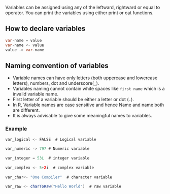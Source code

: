 Variables can be assigned using any of the leftward, rightward or equal to operator. You can print the variables using either print or cat functions.

## How to declare variables

```java
var-name = value
var-name <- value
value -> var-name
```
## Naming convention of variables

* Variable names can have only letters (both uppercase and lowercase letters), numbers, dot and underscore(`_`).
* Variables naming cannot contain white spaces like `first name` which is a invalid variable name.
* First letter of a variable should be either a letter or dot (`.`).
* In R, Variable names are case sensitive and hence Name and name both are different.
* It is always advisable to give some meaningful names to variables.

### Example

```java
var_logical <- FALSE  # Logical variable
  
var_numeric -> 797 # Numeric variable
  
var_integer = 53L  # integer variable
  
var_complex <- 5+2i  # complex variable
  
var_char<- "One Compiler"  # character variable
  
var_raw <- charToRaw("Hello World")  # raw variable
```
